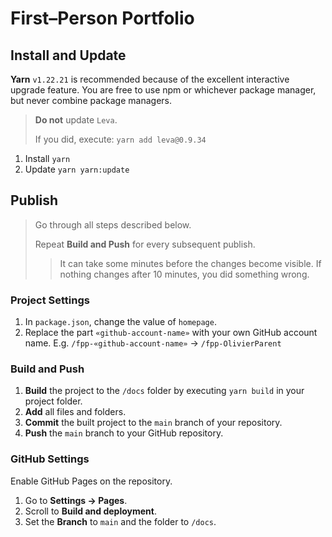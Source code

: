 # First–Person Portfolio

## Install and Update

**Yarn** `v1.22.21` is recommended because of the excellent interactive upgrade feature. You are free to use npm or whichever package manager, but never combine package managers.

> **Do not** update `Leva`. 
> 
> If you did, execute: `yarn add leva@0.9.34`

1. Install `yarn`
2. Update `yarn yarn:update`

## Publish

> Go through all steps described below.
> 
> Repeat **Build and Push** for  every subsequent publish.
> 
>> It can take some minutes before the changes become visible. If nothing changes after 10 minutes, you did something wrong.

### Project Settings

1. In `package.json`, change the value of `homepage`.
2. Replace the part `«github-account-name»` with your own GitHub account name. E.g. `/fpp-«github-account-name»` → `/fpp-OlivierParent`

### Build and Push

1. **Build** the project to the `/docs` folder by executing `yarn build` in your project folder.
2. **Add** all files and folders.
3. **Commit** the built project to the `main` branch of your repository.
4. **Push** the `main` branch to your GitHub repository.

### GitHub Settings

Enable GitHub Pages on the repository.

   1. Go to **Settings → Pages**.
   2. Scroll to **Build and deployment**.
   3. Set the **Branch** to `main` and the folder to `/docs`.
